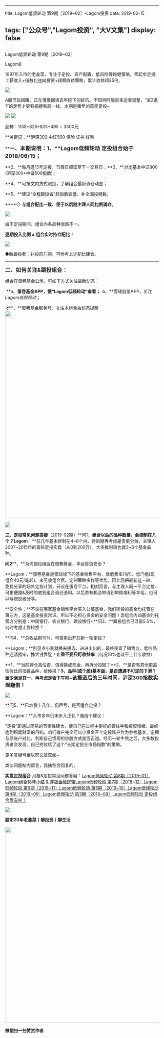 
---
title:   Lagom低频轮动 第9期〖2019~02〗-Lagom投资
date: 2019-02-15

tags: ["公众号","Lagom投资", "大V文集"]
display: false
---


## 



Lagom低频轮动 第9期〖2019~02〗




Lagom8




1997年入市的老韭菜，专注于定投、资产配置、低风险等稳健策略。零起步定投工薪收入+指数化逆向投资+超额收益策略，累计收益超25倍。




<img src="https://mmbiz.qpic.cn/mmbiz_png/ZB4WjgjLjJW3KtDibicU3BB1HNQ9lDS2M5oGRnchkNPRzYsc0Ua6CIu7rZH3vAficcBEPYHU9ZTPqkic1sicT8CaxQQ/640?wx_fmt=png" data-type="png" class="" data-ratio="0.05776173285198556" data-w="554"/>

A股节后回暖、正在慢慢回填去年挖下的巨坑。不知何时能迎来适度调整，“进2退1”的走势才更有把握看高一线。本期是猪年的首笔定投~

<img class="" data-copyright="0" data-ratio="0.40063593004769477" data-s="300,640" src="https://mmbiz.qpic.cn/mmbiz_png/ZB4WjgjLjJWicibVlL4SoUVDg8Wg9icibdvcJLvhUbmRQZeXO3YphY5BRIbJVMwmDIcGXP9J7bYN4X97MgSG5874gg/640?wx_fmt=png" data-type="png" data-w="629" style=""/>

<img class="" data-copyright="0" data-ratio="0.4046875" data-s="300,640" src="https://mmbiz.qpic.cn/mmbiz_png/ZB4WjgjLjJWicibVlL4SoUVDg8Wg9icibdvcNVGyXMU6RykurAGqa3S804DGjiaY2m4dgkw0TfpVoXfKO8bS7PRR5Og/640?wx_fmt=png" data-type="png" data-w="640" style="text-align: center;"/>

品种：1155+825+825+495 = 3300元

**关键词：**沪深300 中证500&nbsp;保险 证券 红利



**<strong style="max-width: 100%;font-size: 17px;letter-spacing: 0.544px;box-sizing: border-box !important;word-wrap: break-word !important;">一、本期说明：<strong style="max-width: 100%;letter-spacing: 0.544px;box-sizing: border-box !important;word-wrap: break-word !important;">1、**Lagom低频轮动&nbsp;定投组合始于2018/06/15；</strong></strong>

**2、**每月逢15号定投，节假日顺延至下一交易日；**3、**对比基准中证800 (沪深300+中证500指数)；

**4、**可按文内方式跟投，了解组合最新调仓动态；

**5、**建议“全程跟投者”趁指数较低、补全漏投期数。

****◇&nbsp;******与****组合配比一致、便于以后随主理人同比例调仓。**

<img class="" data-copyright="0" data-ratio="0.5826771653543307" data-s="300,640" src="https://mmbiz.qpic.cn/mmbiz_png/ZB4WjgjLjJWicibVlL4SoUVDg8Wg9icibdvckfzANscjCeFiaejz12NtI7paSQa9NhUvcRu3qzreE9eXnz5wRrZZ8oQ/640?wx_fmt=png" data-type="png" data-w="635" style=""/>



由于定投期间、组合内各品种涨跌不一。

**逐期投入比例 ≠ 组合实时持仓配比！**

<img class="" data-copyright="0" data-ratio="0.4447004608294931" data-s="300,640" src="https://mmbiz.qpic.cn/mmbiz_png/ZB4WjgjLjJWicibVlL4SoUVDg8Wg9icibdvc5ibKeWyogcxBTpDicEAvF1tdPwNWgiaok7zzmIib7IVBbZlgMe1HKTicHBw/640?wx_fmt=png" data-type="png" data-w="434" style=""/>

●新跟投者：补投前几期，可参考上述配比建仓。

****

**<strong style="max-width: 100%;font-size: 17px;letter-spacing: 0.544px;box-sizing: border-box !important;word-wrap: break-word !important;">二、如何关注&amp;跟投组合：**</strong>

组合在蛋卷基金公示，可如下方式关注最新动态：

&nbsp;**a、**蛋卷基金APP，搜“Lagom低频轮动”查看；&nbsp;**&nbsp;b、**雪球股票APP，关注$Lagom低频轮动$；

&nbsp;**c****、**蛋卷基金服务号，关注本组合后动态提醒<img data-type="jpeg" class="" data-ratio="0.4255555555555556" data-w="900" src="https://mmbiz.qpic.cn/mmbiz_jpg/ZB4WjgjLjJW28NR9RHpDMAggjJp8JDHFiayu5HAZMjnWvmYSpCweRiaJxsRx6tmhCpoM35G3FpJ6DhfAkEZBIqxQ/640?wx_fmt=jpeg" style="box-sizing: border-box !important;word-wrap: break-word !important;width: 677px !important;visibility: visible !important;"/>

<img src="https://mmbiz.qpic.cn/mmbiz_png/ZB4WjgjLjJW3KtDibicU3BB1HNQ9lDS2M5oGRnchkNPRzYsc0Ua6CIu7rZH3vAficcBEPYHU9ZTPqkic1sicT8CaxQQ/640?wx_fmt=png" data-type="png" class="" data-ratio="0.05776173285198556" data-w="554" style="white-space: normal;"/>



**三、定投常见问题答疑**（2019-02期）**问1、**组合以后的品种数量，会控制在几个？**Lagom****：**前几年基本控制在4~6个内，待后期再考虑是否更分散。主理人2007~2015年的首轮定投实盘（从0到200万），大多数时段也就3~6个基金品种。



**问2****、**为何跟投组合在蛋卷基金，平台是否安全？

**Lagom：**蛋卷基金是雪球旗下的基金销售平台，具低费率(1折)、低门槛(现组合40元/笔起)、未另收组合费、定制策略多样等优势。因此我把最新这一轮、免费分享的场外定投计划，开设在蛋卷平台。相对而言，与主理人同一平台定投、可更便捷&amp;及时的收到组合调仓通知。以后若有机会申请到申赎福利等羊毛，也可以与跟投者分享。



**安全性：**不论在哪家基金销售平台买入公募基金，我们所投的基金均托管在第三方，这是基金投资常识。所以不必担心资金的安全问题！现组合内四基金的托管方分别是：中国银行、农业银行、建设银行~**问3、**跟投组合已浮盈5.5%，何时考虑止盈轮换？

**问4、**总收益刚10%，可否卖出开启新一轮定投？

**Lagom：**别见点小利就换来换去、进进出出的，最终便宜了销售方。低估品种还请捂牢，挣大钱靠腚！**止盈不要只盯收益率**（何况10%也谈不上什么收益）

**1、**当前持仓高估否，值得换成现金、再拆分投回？**2、**是否有其他更高性价比的指数品种，给你换？**3、**品种(或个股)基本面，是否遭遇不可逆的下滑？至少满足其一，再考虑是否下车吧~**<strong style="font-size: 16px;letter-spacing: 0.544px;text-align: center;white-space: normal;background-color: rgb(255, 255, 255);">该报道后的三年时间，沪深300指数实现翻倍！**</strong>

<img class="" data-copyright="0" data-ratio="0.15027624309392265" data-s="300,640" src="https://mmbiz.qpic.cn/mmbiz_png/ZB4WjgjLjJWicibVlL4SoUVDg8Wg9icibdvckRJy1rYsPBgyS31nm41mEyiacx9wQD7eNo6xJyTIJt777nYy6jAhqzQ/640?wx_fmt=png" data-type="png" data-w="905" style=""/>



**问5、**已炒股十几年、仍巨亏，是否适合定投？

**Lagom：**入市多年仍未步入正轨？我给个建议：



“定投”即通过简易的节奏性建仓，使自己在过程中更好的管住手和投资情绪，最终达到积累财富的目的。咱们散户完全可以小资金开个定投账户作为参考基准，定期与原账户对比、判断自己惯用的炒股方式是否正道。经历一轮牛熊之后，大多数投资者会发现、自己完败给了这个“长期定投全市场指数”的策略。

更多答疑可至以前文章查阅~

类似问题帖内留言，我抽空会回复的。





**实盘定投组合**&nbsp;月报&amp;定投常见问题答疑：[Lagom低频轮动 第8期〖2019~01〗](http://mp.weixin.qq.com/s?__biz=MzI3MDQ2NjY2Mw==&amp;mid=2247484036&amp;idx=1&amp;sn=3b8cb5927238dba77fe5a9d29fb62733&amp;chksm=ead1e98cdda6609a53e6d5df3ac734e25318b80ae2d5309ab19e2b01679e85e7b37e230b491f&amp;scene=21#wechat_redirect)[Lagom组合18年小结 &amp; 非银金融逻辑](http://mp.weixin.qq.com/s?__biz=MzI3MDQ2NjY2Mw==&amp;mid=2247484016&amp;idx=1&amp;sn=c81174b2bab75cfd5ecf75f85d339880&amp;chksm=ead1e978dda6606e3994dbe88e8952b4fefb5467e4f089142c6dbae9637845b564188b7a3319&amp;scene=21#wechat_redirect)[Lagom低频轮动 第7期〖2018~12〗](http://mp.weixin.qq.com/s?__biz=MzI3MDQ2NjY2Mw==&amp;mid=2247483979&amp;idx=1&amp;sn=3a9c7f541406219ac605acd1b9bb0bf5&amp;chksm=ead1e943dda66055210d838484c7a34c7873fc0c15be0e43acf9b4a77ad808b4e6e177c32f2d&amp;scene=21#wechat_redirect)[Lagom低频轮动 第6期〖2018~11〗](http://mp.weixin.qq.com/s?__biz=MzI3MDQ2NjY2Mw==&amp;mid=2247483933&amp;idx=1&amp;sn=f411e351e8000dd03689056d31cc3772&amp;chksm=ead1e915dda66003570a48425cfafc2a5e6961afc59ca3924247df50e2277e176332dd849afa&amp;scene=21#wechat_redirect)[Lagom低频轮动 第5期〖2018~10〗](http://mp.weixin.qq.com/s?__biz=MzI3MDQ2NjY2Mw==&amp;mid=2247483881&amp;idx=1&amp;sn=404a765bc4e0a600873043572dc46aa6&amp;chksm=ead1eae1dda663f7a19447fd9c6ebe0e4dc269d44ab2bd1455c32cc73e4b873bc6d844b367ea&amp;scene=21#wechat_redirect)[Lagom低频轮动 第4期〖2018~09〗](http://mp.weixin.qq.com/s?__biz=MzI3MDQ2NjY2Mw==&amp;mid=2247483854&amp;idx=1&amp;sn=bed3b569c0892b073cfe791f2cc2be86&amp;chksm=ead1eac6dda663d0cadd4c1d330a069e06ca75a87a469c6f7720dd49e292bf0007e8ddf26033&amp;scene=21#wechat_redirect)[Lagom低频轮动 第3期〖2018~08〗](http://mp.weixin.qq.com/s?__biz=MzI3MDQ2NjY2Mw==&amp;mid=2247483804&amp;idx=1&amp;sn=0be3d7dee7550963b1a8124d0877bc23&amp;chksm=ead1ea94dda66382c7b35997e48874f358f78bf61fa2d3f21588df9cd303f37ed09b11fef90b&amp;scene=21#wechat_redirect)[Lagom低频轮动 定投组合发车啦！](http://mp.weixin.qq.com/s?__biz=MzI3MDQ2NjY2Mw==&amp;mid=2247483768&amp;idx=1&amp;sn=f881618316d4350d97b9493d2ce20f56&amp;chksm=ead1ea70dda663664d7a9c55da1379a6741f0417c680154227dd88a06a0536c525d9f076e838&amp;scene=21#wechat_redirect)

<img src="https://mmbiz.qpic.cn/mmbiz_png/ZB4WjgjLjJW3KtDibicU3BB1HNQ9lDS2M5oGRnchkNPRzYsc0Ua6CIu7rZH3vAficcBEPYHU9ZTPqkic1sicT8CaxQQ/640?wx_fmt=png" data-type="png" class="" data-ratio="0.05776173285198556" data-w="554"/>

**股市20年老韭菜丨聊投资丨聊生活**

<img class="" data-copyright="0" data-ratio="0.390625" data-s="300,640" data-type="png" data-w="640" src="https://mmbiz.qpic.cn/mmbiz_png/ZB4WjgjLjJW3KtDibicU3BB1HNQ9lDS2M5AHEoeiaz0dQ4NfIRjBMuXvyJn8dXWm7ftklb0xqheiaMia0zbkyMJiaKzA/640?wx_fmt=png" style="box-sizing: border-box !important;word-wrap: break-word !important;visibility: visible !important;width: 640px !important;"/>


**微信扫一扫赞赏作者**
















